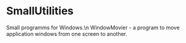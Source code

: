 # SmallUtilities
Small programms for Windows.\n
WindowMovier - a program to move application windows from one screen to another.
